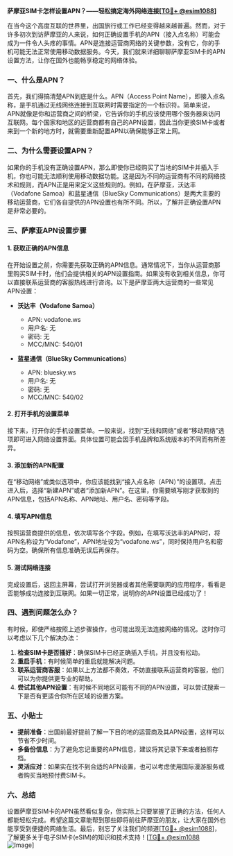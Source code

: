 **萨摩亚SIM卡怎样设置APN？——轻松搞定海外网络连接[[TG💪+ @esim1088](https://t.me/s/esim1088)]**

在当今这个高度互联的世界里，出国旅行或工作已经变得越来越普遍。然而，对于许多初次到访萨摩亚的人来说，如何正确设置手机的APN（接入点名称）可能会成为一件令人头疼的事情。APN是连接运营商网络的关键参数，没有它，你的手机可能无法正常使用移动数据服务。今天，我们就来详细聊聊萨摩亚SIM卡的APN设置方法，让你在国外也能畅享稳定的网络体验。

### 一、什么是APN？

首先，我们得搞清楚APN到底是什么。APN（Access Point Name），即接入点名称，是手机通过无线网络连接到互联网时需要指定的一个标识符。简单来说，APN就像是你和运营商之间的桥梁，它告诉你的手机应该使用哪个服务器来访问互联网。每个国家和地区的运营商都有自己的APN设置，因此当你更换SIM卡或者来到一个新的地方时，就需要重新配置APN以确保能够正常上网。

### 二、为什么需要设置APN？

如果你的手机没有正确设置APN，那么即使你已经购买了当地的SIM卡并插入手机，你也可能无法顺利使用移动数据功能。这是因为不同的运营商有不同的网络技术和规则，而APN正是用来定义这些规则的。例如，在萨摩亚，沃达丰（Vodafone Samoa）和蓝星通信（BlueSky Communications）是两大主要的移动运营商，它们各自提供的APN设置也有所不同。所以，了解并正确设置APN是非常必要的。

### 三、萨摩亚APN设置步骤

#### 1. 获取正确的APN信息
在开始设置之前，你需要先获取正确的APN信息。通常情况下，当你从运营商那里购买SIM卡时，他们会提供相关的APN设置指南。如果没有收到相关信息，你可以直接联系运营商的客服热线进行咨询。以下是萨摩亚两大运营商的一些常见APN设置：

- **沃达丰（Vodafone Samoa）**
  - APN: vodafone.ws
  - 用户名: 无
  - 密码: 无
  - MCC/MNC: 540/01

- **蓝星通信（BlueSky Communications）**
  - APN: bluesky.ws
  - 用户名: 无
  - 密码: 无
  - MCC/MNC: 540/02

#### 2. 打开手机的设置菜单
接下来，打开你的手机设置菜单。一般来说，找到“无线和网络”或者“移动网络”选项即可进入网络设置界面。具体位置可能会因手机品牌和系统版本的不同而有所差异。

#### 3. 添加新的APN配置
在“移动网络”或类似选项中，你应该能找到“接入点名称（APN）”的设置项。点击进入后，选择“新建APN”或者“添加新APN”。在这里，你需要填写刚才获取到的APN信息，包括APN名称、APN地址、用户名、密码等字段。

#### 4. 填写APN信息
按照运营商提供的信息，依次填写各个字段。例如，在填写沃达丰的APN时，将APN名称设为“Vodafone”，APN地址设为“vodafone.ws”，同时保持用户名和密码为空。确保所有信息准确无误后再保存。

#### 5. 测试网络连接
完成设置后，返回主屏幕，尝试打开浏览器或者其他需要联网的应用程序，看看是否能够成功连接到互联网。如果一切正常，说明你的APN设置已经成功了！

### 四、遇到问题怎么办？

有时候，即使严格按照上述步骤操作，也可能出现无法连接网络的情况。这时你可以考虑以下几个解决办法：

1. **检查SIM卡是否插好**：确保SIM卡已经正确插入手机，并且没有松动。
2. **重启手机**：有时候简单的重启就能解决问题。
3. **联系运营商客服**：如果以上方法都不奏效，不妨直接联系运营商的客服，他们可以为你提供更专业的帮助。
4. **尝试其他APN设置**：有时候不同地区可能有不同的APN设置，可以尝试搜索一下是否有更适合你所在区域的设置方案。

### 五、小贴士

- **提前准备**：出国前最好提前了解一下目的地的运营商及其APN设置，这样可以节省不少时间。
- **多备份信息**：为了避免忘记重要的APN信息，建议将其记录下来或者拍照存档。
- **灵活应对**：如果实在找不到合适的APN设置，也可以考虑使用国际漫游服务或者购买当地预付费SIM卡。

### 六、总结

设置萨摩亚SIM卡的APN虽然看似复杂，但实际上只要掌握了正确的方法，任何人都能轻松完成。希望这篇文章能帮到那些即将前往萨摩亚的朋友，让大家在国外也能享受到便捷的网络生活。最后，别忘了关注我们的频道[[TG💪+ @esim1088](https://t.me/s/esim1088)]，了解更多关于电子SIM卡(eSIM)的知识和技术支持！[[TG💪+ @esim1088](https://t.me/s/esim1088) ![Image](https://i.postimg.cc/4NQfJmqS/Snipaste-2025-05-13-00-14-12.png)]